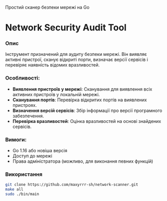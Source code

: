 Простий сканер безпеки мережі на Go
# Network Security Audit Tool 
### Опис 
Інструмент призначений для аудиту безпеки мережі. Він виявляє активні пристрої, сканує відкриті порти, визначає версії сервісів і перевіряє наявність відомих вразливостей. 
### Особливості:
- **Виявлення пристроїв у мережі**: Сканування для виявлення всіх активних пристроїв у локальній мережі.
- **Сканування портів**: Перевірка відкритих портів на виявлених пристроях.
- **Визначення версій сервісів**: Збір інформації про версії програмного забезпечення.
- **Перевірка вразливостей**: Оцінка вразливостей на основі знайдених сервісів. 
### Вимоги:
- Go 1.16 або новіша версія 
- Доступ до мережі
- Права адміністратора (можливо, для виконання певних функцій)
### Використання
```bash
git clone https://github.com/maxyrrr-sh/network-scanner.git
make all
sudo ./bin/main
```
